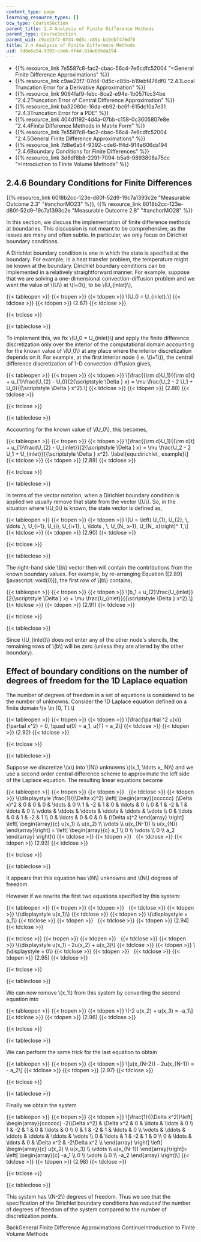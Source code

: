 ```yaml
---
content_type: page
learning_resource_types: []
ocw_type: CourseSection
parent_title: 2.4 Analysis of Finite Difference Methods
parent_type: CourseSection
parent_uid: c9ae23f7-07d4-0d5c-c85b-b19ebf476df0
title: 2.4 Analysis of Finite Difference Methods
uid: 7d8e6a54-9392-cde6-ff4d-914e606da194
---
```


*   {{% resource_link 7e5587c8-fac2-cbac-56c4-7e6cdfc52004 "\<General Finite Difference Approximations" %}}
*   {{% resource_link c9ae23f7-07d4-0d5c-c85b-b19ebf476df0 "2.4.1Local Truncation Error for a Derivative Approximation" %}}
*   {{% resource_link 9064faf9-febc-8ca2-e94e-1b057fcc34be "2.4.2Truncation Error of Central Difference Approximation" %}}
*   {{% resource_link ba32080c-16da-eb92-bc6f-615dc10a7e31 "2.4.3Truncation Error for a PDE" %}}
*   {{% resource_link 404d1192-4d4a-07bb-c158-0c3605807e8e "2.4.4Finite Difference Methods in Matrix Form" %}}
*   {{% resource_link 7e5587c8-fac2-cbac-56c4-7e6cdfc52004 "2.4.5General Finite Difference Approximations" %}}
*   {{% resource_link 7d8e6a54-9392-cde6-ff4d-914e606da194 "2.4.6Boundary Conditions for Finite Differences" %}}
*   {{% resource_link 3d8df8b8-2291-7094-b5a6-9893808a75cc "\>Introduction to Finite Volume Methods" %}}

2.4.6 Boundary Conditions for Finite Differences
------------------------------------------------

{{% resource_link 6018b2cc-123e-d80f-52d9-19c7a1393c2e "Measurable Outcome 2.3" "#anchorMO23" %}}, {{% resource_link 6018b2cc-123e-d80f-52d9-19c7a1393c2e "Measurable Outcome 2.8" "#anchorMO28" %}}

In this section, we discuss the implementation of finite difference methods at boundaries. This discussion is not meant to be comprehensive, as the issues are many and often subtle. In particular, we only focus on Dirichlet boundary conditions.

A Dirichlet boundary condition is one in which the state is specified at the boundary. For example, in a heat transfer problem, the temperature might be known at the boundary. Dirichlet boundary conditions can be implemented in a relatively straightforward manner. For example, suppose that we are solving a one-dimensional convection-diffusion problem and we want the value of \\(U\\) at \\(i=0\\), to be \\(U\_{inlet}\\),

{{< tableopen >}}
{{< tropen >}}
{{< tdopen >}}
\\\[U\_0 = U\_{inlet}.\\\]
{{< tdclose >}}
{{< tdopen >}}
(2.87)
{{< tdclose >}}

{{< trclose >}}

{{< tableclose >}}

To implement this, we fix \\(U\_0 = U\_{inlet}\\) and apply the finite difference discretization only over the interior of the computational domain accounting for the known value of \\(U\_0\\) at any place where the interior discretization depends on it. For example, at the first interior node (i.e. \\(i=1\\)), the central difference discretization of 1-D convection-diffusion gives,

{{< tableopen >}}
{{< tropen >}}
{{< tdopen >}}
\\\[\\frac{{\\rm d}U\_1}{{\\rm d}t} + u\_{1}\\frac{U\_{2} - U\_0}{2{\\scriptstyle \\Delta } x} = \\mu \\frac{U\_2 - 2 U\_1 + U\_0}{{\\scriptstyle \\Delta } x^2}.\\\]
{{< tdclose >}}
{{< tdopen >}}
(2.88)
{{< tdclose >}}

{{< trclose >}}

{{< tableclose >}}

Accounting for the known value of \\(U\_0\\), this becomes,

{{< tableopen >}}
{{< tropen >}}
{{< tdopen >}}
\\\[\\frac{{\\rm d}U\_1}{{\\rm d}t} + u\_{1}\\frac{U\_{2} - U\_{inlet}}{2{\\scriptstyle \\Delta } x} = \\mu \\frac{U\_2 - 2 U\_1 + U\_{inlet}}{{\\scriptstyle \\Delta } x^2}. \\label{equ:dirichlet\_ example}\\\]
{{< tdclose >}}
{{< tdopen >}}
(2.89)
{{< tdclose >}}

{{< trclose >}}

{{< tableclose >}}

In terms of the vector notation, when a Dirichlet boundary condition is applied we usually remove that state from the vector \\(U\\). So, in the situation where \\(U\_0\\) is known, the state vector is defined as,

{{< tableopen >}}
{{< tropen >}}
{{< tdopen >}}
\\\[U = \\left( U\_{1}, U\_{2}, \\, \\ldots ,\\, U\_{i-1}, U\_{i}, U\_{i+1}, \\, \\ldots , \\, U\_{N\_ x-1}, U\_{N\_ x}\\right)^ T,\\\]
{{< tdclose >}}
{{< tdopen >}}
(2.90)
{{< tdclose >}}

{{< trclose >}}

{{< tableclose >}}

The right-hand side \\(b\\) vector then will contain the contributions from the known boundary values. For example, by re-arranging Equation ([2.89](javascript: void(0))), the first row of \\(b\\) contains,

{{< tableopen >}}
{{< tropen >}}
{{< tdopen >}}
\\\[b\_1 = u\_{2}\\frac{U\_{inlet}}{2{\\scriptstyle \\Delta } x} + \\mu \\frac{U\_{inlet}}{{\\scriptstyle \\Delta } x^2}.\\\]
{{< tdclose >}}
{{< tdopen >}}
(2.91)
{{< tdclose >}}

{{< trclose >}}

{{< tableclose >}}

Since \\(U\_{inlet}\\) does not enter any of the other node's stencils, the remaining rows of \\(b\\) will be zero (unless they are altered by the other boundary).

Effect of boundary conditions on the number of degrees of freedom for the 1D Laplace equation
---------------------------------------------------------------------------------------------

The number of degrees of freedom in a set of equations is considered to be the number of unknowns. Consider the 1D Laplace equation defined on a finite domain \\(x \\in \[0, T\].\\)

{{< tableopen >}}
{{< tropen >}}
{{< tdopen >}}
\\\[\\frac{\\partial ^2 u(x)}{\\partial x^2} = 0, \\quad u(0) = a\_1, u(T) = a\_2\\\]
{{< tdclose >}}
{{< tdopen >}}
(2.92)
{{< tdclose >}}

{{< trclose >}}

{{< tableclose >}}

Suppose we discretize \\(x\\) into \\(N\\) unknowns \\((x\_1, \\ldots x\_ N)\\) and we use a second order central difference scheme to approximate the left side of the Laplace equation. The resulting linear equations become

{{< tableopen >}}
{{< tropen >}}
{{< tdopen >}}
 
{{< tdclose >}}
{{< tdopen >}}
\\(\\displaystyle \\frac{1}{(\\Delta x)^2} \\left\[ \\begin{array}{cccccc} (\\Delta x)^2 & 0 & 0 & 0 & \\ldots & 0 \\\\ 1 & -2 & 1 & 0 & \\ldots & 0 \\\\ 0 & 1 & -2 & 1 & \\ldots & 0 \\\\ \\vdots & \\ddots & \\ddots & \\ddots & \\ddots & \\vdots \\\\ 0 & \\ldots & 0 & 1 & -2 & 1 \\\\ 0 & \\ldots & 0 & 0 & 0 & (\\Delta x)^2 \\end{array} \\right\] \\left\[ \\begin{array}{c} u(x\_1) \\\\ u(x\_2) \\\\ \\vdots \\\\ u(x\_{N-1}) \\\\ u(x\_{N}) \\end{array}\\right\] = \\left\[ \\begin{array}{c} a\_1 \\\\ 0 \\\\ \\vdots \\\\ 0 \\\\ a\_2 \\end{array} \\right\]\\)
{{< tdclose >}}
{{< tdopen >}}
 
{{< tdclose >}}
{{< tdopen >}}
(2.93)
{{< tdclose >}}

{{< trclose >}}

{{< tableclose >}}

It appears that this equation has \\(N\\) unknowns and \\(N\\) degrees of freedom.

However if we rewrite the first two equations specified by this system:

{{< tableopen >}}
{{< tropen >}}
{{< tdopen >}}
 
{{< tdclose >}}
{{< tdopen >}}
\\(\\displaystyle u(x\_1)\\)
{{< tdclose >}}
{{< tdopen >}}
\\(\\displaystyle = a\_1\\)
{{< tdclose >}}
{{< tdopen >}}
 
{{< tdclose >}}
{{< tdopen >}}
(2.94)
{{< tdclose >}}

{{< trclose >}}
{{< tropen >}}
{{< tdopen >}}
 
{{< tdclose >}}
{{< tdopen >}}
\\(\\displaystyle u(x\_1) - 2u(x\_2) + u(x\_3)\\)
{{< tdclose >}}
{{< tdopen >}}
\\(\\displaystyle = 0\\)
{{< tdclose >}}
{{< tdopen >}}
 
{{< tdclose >}}
{{< tdopen >}}
(2.95)
{{< tdclose >}}

{{< trclose >}}

{{< tableclose >}}

We can now remove \\(x\_1\\) from this system by converting the second equation into

{{< tableopen >}}
{{< tropen >}}
{{< tdopen >}}
\\\[-2 u(x\_2) + u(x\_3) = -a\_1\\\]
{{< tdclose >}}
{{< tdopen >}}
(2.96)
{{< tdclose >}}

{{< trclose >}}

{{< tableclose >}}

We can perform the same trick for the last equation to obtain

{{< tableopen >}}
{{< tropen >}}
{{< tdopen >}}
\\\[u(x\_{N-2}) - 2u(x\_{N-1}) = - a\_2\\\]
{{< tdclose >}}
{{< tdopen >}}
(2.97)
{{< tdclose >}}

{{< trclose >}}

{{< tableclose >}}

Finally we obtain the system

{{< tableopen >}}
{{< tropen >}}
{{< tdopen >}}
\\\[\\frac{1}{(\\Delta x^2)}\\left\[ \\begin{array}{cccccc} -2(\\Delta x^2) & \\Delta x^2 & 0 & \\ldots & \\ldots & 0 \\\\ 1 & -2 & 1 & 0 & \\ldots & 0 \\\\ 0 & 1 & -2 & 1 & \\ldots & 0 \\\\ \\vdots & \\ddots & \\ddots & \\ddots & \\ddots & \\vdots \\\\ 0 & \\ldots & 1 & -2 & 1 & 0 \\\\ 0 & \\ldots & \\ldots & 0 & \\Delta x^2 & -2\\Delta x^2 \\\\ \\end{array} \\right\] \\left\[ \\begin{array}{c} u(x\_2) \\\\ u(x\_3) \\\\ \\vdots \\\\ u(x\_{N-1}) \\end{array}\\right\]= \\left\[ \\begin{array}{c} -a\_1 \\\\ 0 \\\\ \\vdots \\\\ 0 \\\\ -a\_2 \\end{array} \\right\]\\\]
{{< tdclose >}}
{{< tdopen >}}
(2.98)
{{< tdclose >}}

{{< trclose >}}

{{< tableclose >}}

This system has \\(N-2\\) degrees of freedom. Thus we see that the specification of the Dirichlet boundary conditions has _reduced_ the number of degrees of freedom of the system compared to the number of discretization points.

BackGeneral Finite Difference Approximations ContinueIntroduction to Finite Volume Methods